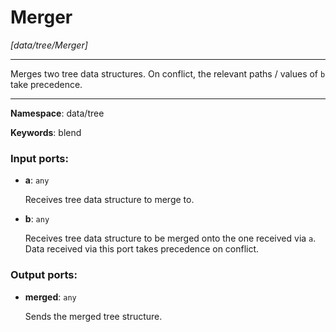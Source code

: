 # Merger

_[data/tree/Merger]_

---

Merges two tree data structures. On conflict, the relevant paths / values of `b` take precedence.

---

__Namespace__: data/tree

__Keywords__: blend

### Input ports:

* __a__: ` any `

    Receives tree data structure to merge to.


* __b__: ` any `

    Receives tree data structure to be merged onto the one received via `a`. Data received via this port takes precedence on conflict.

### Output ports:

* __merged__: ` any `

    Sends the merged tree structure.


